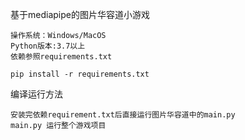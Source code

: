 基于mediapipe的图片华容道小游戏


    操作系统：Windows/MacOS
    Python版本:3.7以上
    依赖参照requirements.txt

    pip install -r requirements.txt

编译运行方法

    安装完依赖requirement.txt后直接运行图片华容道中的main.py
    main.py 运行整个游戏项目

